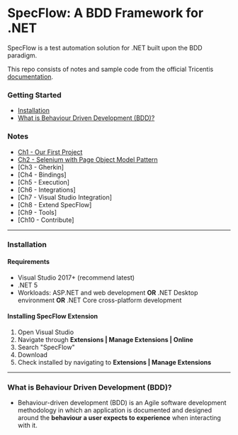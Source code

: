 # SpecFlow: A BDD Framework for .NET

SpecFlow is a test automation solution for .NET built upon the BDD paradigm. 

This repo consists of notes and sample code from the official Tricentis [documentation](https://docs.specflow.org/projects/specflow/en/latest/).

### Getting Started
* [Installation](#01)
* [What is Behaviour Driven Development (BDD)?](#02)

### Notes
* [Ch1 - Our First Project](Chapter1.md)
* [Ch2 - Selenium with Page Object Model Pattern](Chapter2.md)
* [Ch3 - Gherkin]<!-- (Chapter3.md) -->
* [Ch4 - Bindings]<!-- (Chapter4.md) -->
* [Ch5 - Execution]<!-- (Chapter5.md) -->
* [Ch6 - Integrations]<!-- (Chapter6.md) -->
* [Ch7 - Visual Studio Integration]<!-- (Chapter7.md) -->
* [Ch8 - Extend SpecFlow]<!-- (Chapter7.md) -->
* [Ch9 - Tools]<!-- (Chapter9.md) -->
* [Ch10 - Contribute]<!-- (Chapter10.md) -->
---
<a name="01"></a>
### Installation

#### Requirements

* Visual Studio 2017+ (recommend latest)
* .NET 5
* Workloads: ASP.NET and web development **OR** .NET Desktop environment **OR** .NET Core cross-platform development

#### Installing SpecFlow Extension

1. Open Visual Studio
2. Navigate through **Extensions | Manage Extensions | Online**
3. Search "SpecFlow"
4. Download
5. Check installed by navigating to **Extensions | Manage Extensions**

---
<a name="02"></a>
### What is Behaviour Driven Development (BDD)?

* Behaviour-driven development (BDD) is an Agile software development methodology in which an application is documented and designed around the **behaviour a user expects to experience** when interacting with it.